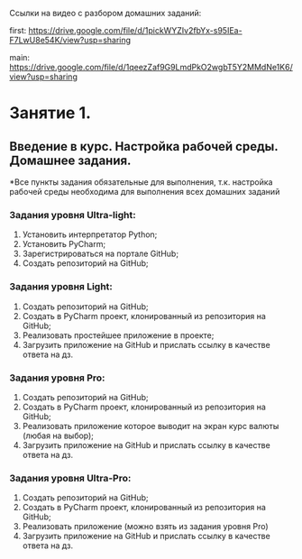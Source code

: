 Ссылки на видео с разбором домашних заданий:

first: https://drive.google.com/file/d/1pickWYZIv2fbYx-s95IEa-F7LwU8e54K/view?usp=sharing

main: https://drive.google.com/file/d/1qeezZaf9G9LmdPkO2wgbT5Y2MMdNe1K6/view?usp=sharing

# Занятие 1. 
## Введение в курс. Настройка рабочей среды. Домашнее задания.

*Все пункты задания обязательные для выполнения, т.к. настройка рабочей среды необходима для выполнения всех домашних заданий

### Задания уровня Ultra-light:
1. Установить интерпретатор Python;
2. Установить PyCharm;
3. Зарегистрироваться на портале GitHub;
4. Создать репозиторий на GitHub;

### Задания уровня Light:
1. Создать репозиторий на GitHub;
2. Создать в PyCharm проект, клонированный из репозитория на GitHub;
3.  Реализовать простейшее приложение в проекте;
4. Загрузить приложение на GitHub и прислать ссылку в качестве ответа на дз.

### Задания уровня Pro:
1. Создать репозиторий на GitHub;
2. Создать в PyCharm проект, клонированный из репозитория на GitHub;
3. Реализовать приложение которое выводит на экран курс валюты (любая на выбор);
4. Загрузить приложение на GitHub и прислать ссылку в качестве ответа на дз.

### Задания уровня Ultra-Pro:
1. Создать репозиторий на GitHub;
2. Создать в PyCharm проект, клонированный из репозитория на GitHub;
3. Реализовать приложение (можно взять из задания уровня Pro)
4. Загрузить приложение на GitHub и прислать ссылку в качестве ответа на дз.
